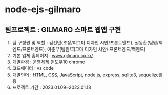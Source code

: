 # node-ejs-gilmaro
## 팀프로젝트 : GILMARO 스마트 웹앱 구현 

1. 팀 구성원 및 역할 : 김선민(조장/피그마 디자인 시안/프론트엔드), 권동환(팀원/백엔드/프론트엔드), 이준무(팀원/피그마 디자인 시안/ 프론트엔드/백엔드)
2. 기본 업체 홈페이지 : www.gilmaro.co.kr/
3. 개발환경 : 운영체제 윈도우10 chrome
4. 코드에디터 : vs code
5. 개발언어 : HTML, CSS, JavaScript, node.js, express, sqlite3, sequelize활용 
6. 프로젝트 기간 : 2023.01.09~2023.01.18
